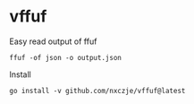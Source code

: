 # vffuf
Easy read output of ffuf

```
ffuf -of json -o output.json
```

Install
```
go install -v github.com/nxczje/vffuf@latest
```
